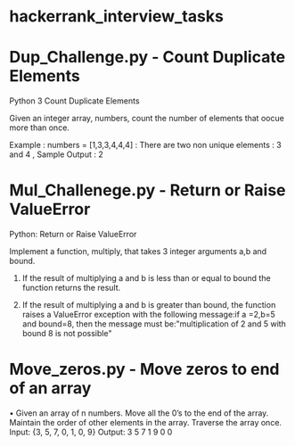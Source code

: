 # hackerrank_interview_tasks

# Dup_Challenge.py - Count Duplicate Elements 

 Python 3 Count Duplicate Elements 

 Given an integer array, numbers, count the number of elements that oocue more than once.

 Example : numbers = [1,3,3,4,4,4] : There are two non unique elements : 3 and 4 , Sample Output : 2

# Mul_Challenege.py - Return or Raise ValueError

 Python: Return or Raise ValueError

 Implement a function, multiply, that takes 3 integer arguments a,b and bound.

 1) If the result of multiplying a and b is less than or equal to bound the function returns the result.

 2) If the result of multiplying a and b is greater than bound, the function raises a ValueError exception with the following   message:if a =2,b=5 and bound=8, then the message must be:"multiplication of 2 and 5 with bound 8 is not possible"

# Move_zeros.py - Move zeros to end of an array


•	Given an array of n numbers. Move all the 0’s to the end of the array. Maintain the order of other elements in the array. Traverse the array once.
Input: {3, 5, 7, 0, 1, 0, 9}
Output: 3 5 7 1 9 0 0
